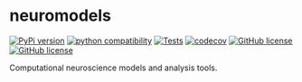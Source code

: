 # neuromodels
[![PyPi version](https://img.shields.io/pypi/v/neuromodels.svg)](https://pypi.python.org/pypi/neuromodels)
[![python compatibility](https://img.shields.io/pypi/pyversions/neuromodels.svg)](https://pypi.python.org/pypi/neuromodels)
[![Tests](https://github.com/nicolossus/neuromodels/workflows/Tests/badge.svg?branch=main)](https://github.com/nicolossus/neuromodels/actions)
[![codecov](https://codecov.io/gh/nicolossus/neuromodels/branch/main/graph/badge.svg)](https://codecov.io/gh/nicolossus/neuromodels)
[![GitHub license](https://img.shields.io/badge/License-MIT-blue.svg)](https://github.com/nicolossus/neuromodels/blob/master/LICENSE)
[![GitHub license](https://img.shields.io/github/license/nicolossus/neuromodels)](https://github.com/nicolossus/neuromodels/blob/master/LICENSE)

Computational neuroscience models and analysis tools.
